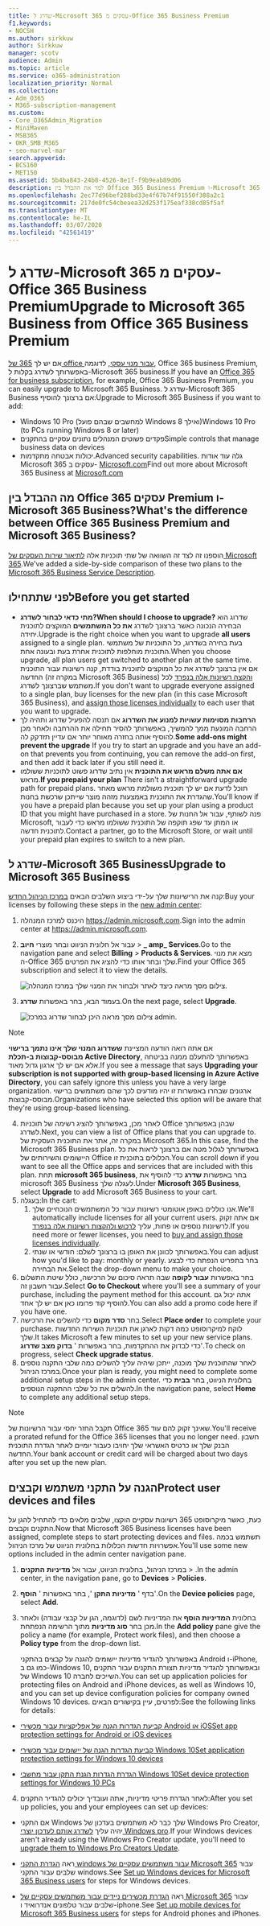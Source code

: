 ```yaml
---
title: שדרג ל-Microsoft 365 עסקים מ-Office 365 Business Premium
f1.keywords:
- NOCSH
ms.author: sirkkuw
author: Sirkkuw
manager: scotv
audience: Admin
ms.topic: article
ms.service: o365-administration
localization_priority: Normal
ms.collection:
- Adm_O365
- M365-subscription-management
ms.custom:
- Core_O365Admin_Migration
- MiniMaven
- MSB365
- OKR_SMB_M365
- seo-marvel-mar
search.appverid:
- BCS160
- MET150
ms.assetid: 5b4ba843-24b8-4526-8e1f-f9b9eab89d06
description: למד את ההבדל בין Office 365 Business Premium ו-Microsoft 365 Business וכיצד באפשרותך לשדרג ל-Microsoft 365 Business.
ms.openlocfilehash: 2ec77d96bef288bd33e4f67b74f91550f388a2c1
ms.sourcegitcommit: 217de0fc54cbeaea32d253f175eaf338cd85f5af
ms.translationtype: MT
ms.contentlocale: he-IL
ms.lasthandoff: 03/07/2020
ms.locfileid: "42561419"
---
```

# <a name="upgrade-to-microsoft-365-business-from-office-365-business-premium"></a><span data-ttu-id="991c4-103">שדרג ל-Microsoft 365 עסקים מ-Office 365 Business Premium</span><span class="sxs-lookup"><span data-stu-id="991c4-103">Upgrade to Microsoft 365 Business from Office 365 Business Premium</span></span>

<span data-ttu-id="991c4-104">אם יש לך [365 של office עבור מנוי עסקי](https://products.office.com/compare-all-microsoft-office-products-4-column?activetab=tab:primaryr2), לדוגמה, Office 365 business Premium, באפשרותך לשדרג בקלות ל-Microsoft 365 business.</span><span class="sxs-lookup"><span data-stu-id="991c4-104">If you have an [Office 365 for business subscription](https://products.office.com/compare-all-microsoft-office-products-4-column?activetab=tab:primaryr2), for example, Office 365 Business Premium, you can easily upgrade to Microsoft 365 Business.</span></span> <span data-ttu-id="991c4-105">שדרג ל-Microsoft 365 Business אם ברצונך להוסיף:</span><span class="sxs-lookup"><span data-stu-id="991c4-105">Upgrade to Microsoft 365 Business if you want to add:</span></span> 
- <span data-ttu-id="991c4-106">Windows 10 Pro (למחשבים שבהם פועל Windows 8 ואילך)</span><span class="sxs-lookup"><span data-stu-id="991c4-106">Windows 10 Pro (to PCs running Windows 8 or later)</span></span>
- <span data-ttu-id="991c4-107">פקדים פשוטים המנהלים נתונים עסקיים בהתקנים</span><span class="sxs-lookup"><span data-stu-id="991c4-107">Simple controls that manage business data on devices</span></span>
- <span data-ttu-id="991c4-108">יכולות אבטחה מתקדמות.</span><span class="sxs-lookup"><span data-stu-id="991c4-108">Advanced security capabilities.</span></span>
<span data-ttu-id="991c4-109">גלה עוד אודות Microsoft 365 עסקים ב- [Microsoft.com](https://www.microsoft.com/microsoft-365/business)</span><span class="sxs-lookup"><span data-stu-id="991c4-109">Find out more about Microsoft 365 Business at [Microsoft.com](https://www.microsoft.com/microsoft-365/business)</span></span>

## <a name="whats-the-difference-between-office-365-business-premium-and-microsoft-365-business"></a><span data-ttu-id="991c4-110">מה ההבדל בין Office 365 עסקים Premium ו-Microsoft 365 Business?</span><span class="sxs-lookup"><span data-stu-id="991c4-110">What's the difference between Office 365 Business Premium and Microsoft 365 Business?</span></span>
<span data-ttu-id="991c4-111">הוספנו זה לצד זה השוואה של שתי תוכניות אלה [לתיאור שירות העסקים של Microsoft 365](https://docs.microsoft.com/office365/servicedescriptions/microsoft-365-service-descriptions/microsoft-365-business-service-description).</span><span class="sxs-lookup"><span data-stu-id="991c4-111">We've added a side-by-side comparison of these two plans to the [Microsoft 365 Business Service Description](https://docs.microsoft.com/office365/servicedescriptions/microsoft-365-service-descriptions/microsoft-365-business-service-description).</span></span> 

## <a name="before-you-get-started"></a><span data-ttu-id="991c4-112">לפני שתתחילו</span><span class="sxs-lookup"><span data-stu-id="991c4-112">Before you get started</span></span>

- <span data-ttu-id="991c4-113">**מתי כדאי לבחור לשדרג?**</span><span class="sxs-lookup"><span data-stu-id="991c4-113">**When should I choose to upgrade?**</span></span> <span data-ttu-id="991c4-114">שדרוג הוא הבחירה הנכונה כאשר ברצונך לשדרג **את כל המשתמשים** המוקצים לתוכנית יחידה.</span><span class="sxs-lookup"><span data-stu-id="991c4-114">Upgrade is the right choice when you want to upgrade **all users** assigned to a single plan.</span></span> <span data-ttu-id="991c4-115">בעת בחירה בשדרוג, כל התוכניות של משתמשי התוכנית מוחלפות לתוכנית אחרת בעת ובעונה אחת.</span><span class="sxs-lookup"><span data-stu-id="991c4-115">When you choose upgrade, all plan users get switched to another plan at the same time.</span></span> <span data-ttu-id="991c4-116">אם אין ברצונך לשדרג את כל המוקצים לתוכנית בודדת, קנה רשיונות עבור התוכנית החדשה (במקרה זה Microsoft 365 Business) [והקצה רשיונות אלה בנפרד](https://docs.microsoft.com/office365/admin/manage/assign-licenses-to-users) לכל משתמש שברצונך לשדרג.</span><span class="sxs-lookup"><span data-stu-id="991c4-116">If you don't want to upgrade everyone assigned to a single plan, buy licenses for the new plan (in this case Microsoft 365 Business), and [assign those licenses individually](https://docs.microsoft.com/office365/admin/manage/assign-licenses-to-users) to each user that you want to upgrade.</span></span> 
- <span data-ttu-id="991c4-117">**הרחבות מסוימות עשויות למנוע את השדרוג** אם תנסה להפעיל שדרוג ותהיה לך הרחבה המונעת ממך להמשיך, באפשרותך להסיר תחילה את ההרחבה ולאחר מכן להוסיף אותה בחזרה מאוחר יותר אם עדיין תזדקק לה.</span><span class="sxs-lookup"><span data-stu-id="991c4-117">**Some add-ons might prevent the upgrade** If you try to start an upgrade and you have an add-on that prevents you from continuing, you can remove the add-on first, and then add it back later if you still need it.</span></span> 
- <span data-ttu-id="991c4-118">**אם אתה משלם מראש את התוכנית** אין נתיב שדרוג פשוט לתוכניות ששולמו מראש.</span><span class="sxs-lookup"><span data-stu-id="991c4-118">**If you prepaid your plan** There isn't a straightforward upgrade path for prepaid plans.</span></span> <span data-ttu-id="991c4-119">תוכל לדעת אם יש לך תוכנית משולמת מראש מאחר שהגדרת את התוכנית באמצעות מזהה מוצר שייתכן שרכשת בחנות.</span><span class="sxs-lookup"><span data-stu-id="991c4-119">You'll know if you have a prepaid plan because you set up your plan using a product ID that you might have purchased in a store.</span></span> <span data-ttu-id="991c4-120">פנה לשותף, עבור אל החנות של Microsoft, או המתן עד שפג תוקפה של התוכנית ששולמו מראש כדי לעבור לתוכנית חדשה.</span><span class="sxs-lookup"><span data-stu-id="991c4-120">Contact a partner, go to the Microsoft Store, or wait until your prepaid plan expires to switch to a new plan.</span></span>

## <a name="upgrade-to-microsoft-365-business"></a><span data-ttu-id="991c4-121">שדרג ל-Microsoft 365 Business</span><span class="sxs-lookup"><span data-stu-id="991c4-121">Upgrade to Microsoft 365 Business</span></span>
<span data-ttu-id="991c4-122">קנה את הרישיונות שלך על-ידי ביצוע השלבים הבאים [במרכז הניהול החדש](https://docs.microsoft.com/office365/admin/microsoft-365-admin-center-preview):</span><span class="sxs-lookup"><span data-stu-id="991c4-122">Buy your licenses by following these steps in the [new admin center](https://docs.microsoft.com/office365/admin/microsoft-365-admin-center-preview):</span></span>
1. <span data-ttu-id="991c4-123">היכנס למרכז המנהלה <a href="https://go.microsoft.com/fwlink/p/?linkid=837890" target="_blank">https://admin.microsoft.com</a>.</span><span class="sxs-lookup"><span data-stu-id="991c4-123">Sign into the admin center at <a href="https://go.microsoft.com/fwlink/p/?linkid=837890" target="_blank">https://admin.microsoft.com</a>.</span></span>
2. <span data-ttu-id="991c4-124">עבור אל חלונית הניווט ובחר מוצרי **חיוב** \> **_ amp_ Services**.</span><span class="sxs-lookup"><span data-stu-id="991c4-124">Go to the navigation pane and select **Billing** \> **Products & Services**.</span></span> <span data-ttu-id="991c4-125">מצא את מנוי ה-Office 365 שלך ובחר אותו כדי להציג את הפרטים.</span><span class="sxs-lookup"><span data-stu-id="991c4-125">Find your Office 365 subscription and select it to view the details.</span></span> 

    ![צילום מסך מראה כיצד לאתר ולבחור את המנוי שלך במרכז המנהלה.](../media/FindYourSubscription.png)

3. <span data-ttu-id="991c4-127">בעמוד הבא, בחר באפשרות **שדרג**.</span><span class="sxs-lookup"><span data-stu-id="991c4-127">On the next page, select **Upgrade**.</span></span> 

      ![צילום מסך מראה היכן לבחור שדרוג במרכז admin.](../media/SelectUpgrade.png)

  > [!NOTE]
  > <span data-ttu-id="991c4-129">אם אתה רואה הודעה המציינת **ששדרוג המנוי שלך אינו נתמך ברישוי מבוסס-קבוצות ב-תכלת Active Directory**, באפשרותך להתעלם ממנה בביטחה אלא אם יש לך ארגון גדול מאוד.</span><span class="sxs-lookup"><span data-stu-id="991c4-129">If you see a message that says **Upgrading your subscription is not supported with group-based licensing in Azure Active Directory**, you can safely ignore this unless you have a very large organization.</span></span> <span data-ttu-id="991c4-130">ארגונים שבחרו באפשרות זו יהיו מודעים לכך שהם משתמשים ברישוי מבוסס-קבוצות.</span><span class="sxs-lookup"><span data-stu-id="991c4-130">Organizations who have selected this option will be aware that they're using group-based licensing.</span></span>

4. <span data-ttu-id="991c4-131">לאחר מכן, באפשרותך להציג רשימה של תוכניות Office שבהן באפשרותך לשדרג.</span><span class="sxs-lookup"><span data-stu-id="991c4-131">Next, you can view a list of Office plans that you can upgrade to.</span></span> <span data-ttu-id="991c4-132">במקרה זה, אתר את התוכנית העסקית של Microsoft 365.</span><span class="sxs-lookup"><span data-stu-id="991c4-132">In this case, find the Microsoft 365 Business plan.</span></span> <span data-ttu-id="991c4-133">באפשרותך לגלול מטה אם ברצונך לראות את כל היישומים והשירותים של Office הכלולים בתוכנית זו.</span><span class="sxs-lookup"><span data-stu-id="991c4-133">You can scroll down if you want to see all the Office apps and services that are included with this plan.</span></span> <span data-ttu-id="991c4-134">תחת **microsoft 365 business**, בחר באפשרות **שדרג** כדי להוסיף את microsoft 365 Business לעגלה שלך.</span><span class="sxs-lookup"><span data-stu-id="991c4-134">Under **Microsoft 365 Business**, select **Upgrade** to add Microsoft 365 Business to your cart.</span></span>
5. <span data-ttu-id="991c4-135">בעגלה:</span><span class="sxs-lookup"><span data-stu-id="991c4-135">In the cart:</span></span>
    1. <span data-ttu-id="991c4-136">אנו כוללים באופן אוטומטי רשיונות עבור כל המשתמשים הנוכחיים שלך.</span><span class="sxs-lookup"><span data-stu-id="991c4-136">We'll automatically include licenses for all your current users.</span></span> <span data-ttu-id="991c4-137">אם אתה זקוק לרשיונות נוספים או פחות, עליך [לרכוש ולהקצות רשיונות אלה בנפרד](https://docs.microsoft.com/office365/admin/manage/assign-licenses-to-users).</span><span class="sxs-lookup"><span data-stu-id="991c4-137">If you need more or fewer licenses, you need to [buy and assign those licenses individually](https://docs.microsoft.com/office365/admin/manage/assign-licenses-to-users).</span></span>  
    2. <span data-ttu-id="991c4-138">באפשרותך לכוונן את האופן בו ברצונך לשלם: חודשי או שנתי.</span><span class="sxs-lookup"><span data-stu-id="991c4-138">You can adjust how you'd like to pay: monthly or yearly.</span></span> <span data-ttu-id="991c4-139">בחר בתפריט הנפתח כדי לבצע את הבחירה.</span><span class="sxs-lookup"><span data-stu-id="991c4-139">Select the drop-down menu to make your choice.</span></span>
6. <span data-ttu-id="991c4-140">בחר באפשרות **עבור לקופה** שבה תראה סיכום של הרכישה, כולל שיטת התשלום עבור חשבון זה.</span><span class="sxs-lookup"><span data-stu-id="991c4-140">Select **Go to Checkout** where you'll see a summary of your purchase, including the payment method for this account.</span></span> <span data-ttu-id="991c4-141">אתה יכול גם להוסיף קוד פרומו כאן אם יש לך אחד.</span><span class="sxs-lookup"><span data-stu-id="991c4-141">You can also add a promo code here if you have one.</span></span>
7. <span data-ttu-id="991c4-142">בחר **סדר מקום** כדי להשלים את הרכישה.</span><span class="sxs-lookup"><span data-stu-id="991c4-142">Select **Place order** to complete your purchase.</span></span>
<span data-ttu-id="991c4-143">לוקח למיקרוסופט כמה דקות לארגן את תוכניות השירות החדשות שלך.</span><span class="sxs-lookup"><span data-stu-id="991c4-143">It takes Microsoft a few minutes to set up your new service plans.</span></span> <span data-ttu-id="991c4-144">כדי לבדוק את ההתקדמות, בחר באפשרות ' **בדוק מצב שדרוג**'.</span><span class="sxs-lookup"><span data-stu-id="991c4-144">To check on progress, select **Check upgrade status**.</span></span> 
1. <span data-ttu-id="991c4-145">לאחר שהתוכנית שלך מוכנה, ייתכן שיהיה עליך להשלים כמה שלבי התקנה נוספים במרכז הניהול.</span><span class="sxs-lookup"><span data-stu-id="991c4-145">Once your plan is ready, you might need to complete some additional setup steps in the admin center.</span></span> <span data-ttu-id="991c4-146">בחלונית הניווט, בחר **בבית** כדי להשלים את כל שלבי ההתקנה הנוספים.</span><span class="sxs-lookup"><span data-stu-id="991c4-146">In the navigation pane, select **Home** to complete any additional setup steps.</span></span>

> [!NOTE]
> <span data-ttu-id="991c4-147">תקבל החזר יחסי עבור הרשיונות של Office 365 שאינך זקוק להם עוד.</span><span class="sxs-lookup"><span data-stu-id="991c4-147">You'll receive a prorated refund for the Office 365 licenses that you no longer need.</span></span> <span data-ttu-id="991c4-148">חשבון הבנק שלך או כרטיס האשראי שלך יחויבו כעבור יומיים לאחר הגדרת התוכנית החדשה.</span><span class="sxs-lookup"><span data-stu-id="991c4-148">Your bank account or credit card will be charged about two days after you set up the new plan.</span></span>
  
## <a name="protect-user-devices-and-files"></a><span data-ttu-id="991c4-149">הגנה על התקני משתמש וקבצים</span><span class="sxs-lookup"><span data-stu-id="991c4-149">Protect user devices and files</span></span>

<span data-ttu-id="991c4-150">כעת, כאשר מיקרוסופט 365 רשיונות עסקיים הוקצו, שלבים מלאים כדי להתחיל להגן על התקנים וקבצים.</span><span class="sxs-lookup"><span data-stu-id="991c4-150">Now that Microsoft 365 Business licenses have been assigned, complete steps to start protecting devices and files.</span></span> <span data-ttu-id="991c4-151">תשתמש בכמה אפשרויות חדשות הכלולות בחלונית הניווט של מרכז הניהול.</span><span class="sxs-lookup"><span data-stu-id="991c4-151">You'll use some new options included in the admin center navigation pane.</span></span>
  
1. <span data-ttu-id="991c4-152">במרכז הניהול, בחלונית הניווט, עבור אל **מדיניות** **התקנים** \> .</span><span class="sxs-lookup"><span data-stu-id="991c4-152">In the admin center, in the navigation pane, go to **Devices** \> **Policies**.</span></span>
    
2. <span data-ttu-id="991c4-153">בדף ' **מדיניות התקן** ', בחר באפשרות ' **הוסף**'.</span><span class="sxs-lookup"><span data-stu-id="991c4-153">On the **Device policies** page, select **Add**.</span></span>
    
3. <span data-ttu-id="991c4-154">בחלונית **המדיניות הוסף** את המדיניות לשם (לדוגמה, הגן על קבצי עבודה) ולאחר מכן בחר **סוג מדיניות** מתוך הרשימה הנפתחת.</span><span class="sxs-lookup"><span data-stu-id="991c4-154">In the **Add policy** pane give the policy a name (for example, Protect work files), and then choose a **Policy type** from the drop-down list.</span></span> 
    
    <span data-ttu-id="991c4-155">באפשרותך להגדיר מדיניות יישומים להגנה על קבצים בהתקני Android ו-iPhone, כמו גם ב-Windows 10, ובאפשרותך להגדיר מדיניות תצורת התקנים עבור התקנים של Windows 10 השייכים לחברה.</span><span class="sxs-lookup"><span data-stu-id="991c4-155">You can set up application policies for protecting files on Android and iPhone devices, as well as Windows 10, and you can set up device configuration policies for company owned Windows 10 devices.</span></span> <span data-ttu-id="991c4-156">לפרטים, עיין בקישורים הבאים:</span><span class="sxs-lookup"><span data-stu-id="991c4-156">See the following links for details:</span></span>
    
  - [<span data-ttu-id="991c4-157">קביעת הגדרות הגנה של אפליקציות עבור מכשירי Android או iOS</span><span class="sxs-lookup"><span data-stu-id="991c4-157">Set app protection settings for Android or iOS devices</span></span>](app-protection-settings-for-android-and-ios.md)
    
  - [<span data-ttu-id="991c4-158">קביעת הגדרות הגנה של יישומים עבור מכשירי Windows 10</span><span class="sxs-lookup"><span data-stu-id="991c4-158">Set application protection settings for Windows 10 devices</span></span>](protection-settings-for-windows-10-devices.md)
    
  - [<span data-ttu-id="991c4-159">הגדרת הגדרות הגנת התקן עבור מחשבי Windows 10</span><span class="sxs-lookup"><span data-stu-id="991c4-159">Set device protection settings for Windows 10 PCs</span></span>](protection-settings-for-windows-10-pcs.md)
    
  
4. <span data-ttu-id="991c4-160">לאחר הגדרת פריטי מדיניות, אתה ועובדיך יכולים להגדיר התקנים:</span><span class="sxs-lookup"><span data-stu-id="991c4-160">After you set up policies, you and your employees can set up devices:</span></span>
    
  - <span data-ttu-id="991c4-161">אם התקני Windows שלך כבר לא משתמשים בעדכון של Windows Pro Creator, יהיה עליך [לשדרג אותם לעדכון יוצרי Windows pro](upgrade-to-windows-pro-creators-update.md).</span><span class="sxs-lookup"><span data-stu-id="991c4-161">If your Windows devices aren't already using the Windows Pro Creator update, you'll need to [upgrade them to Windows Pro Creators Update](upgrade-to-windows-pro-creators-update.md).</span></span>
    
  - <span data-ttu-id="991c4-162">ראה [הגדרת התקני windows עבור משתמשים עסקיים של Microsoft 365](set-up-windows-devices.md) עבור שלבים עבור התקני windows.</span><span class="sxs-lookup"><span data-stu-id="991c4-162">See [Set up Windows devices for Microsoft 365 Business users](set-up-windows-devices.md) for steps for Windows devices.</span></span> 
    
  - <span data-ttu-id="991c4-163">ראה [הגדרת מכשירים ניידים עבור משתמשים עסקיים של Microsoft 365](set-up-mobile-devices.md) עבור שלבים עבור טלפונים אנדרואיד ו-iphone.</span><span class="sxs-lookup"><span data-stu-id="991c4-163">See [Set up mobile devices for Microsoft 365 Business users](set-up-mobile-devices.md) for steps for Android phones and iPhones.</span></span> 
